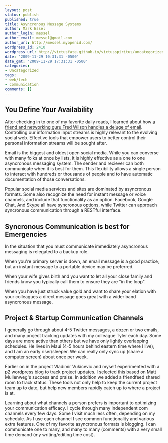 ```yaml
---
layout: post
status: publish
published: true
title: Asyncronous Message Systems
author: Mark Essel
author_login: messel
author_email: messel@gmail.com
author_url: http://messel.myopenid.com/
wordpress_id: 2410
wordpress_url: http://victusfate.github.io/victusspiritus/uncategorized/2009/11/29/asyncronous-message-systems/
date: '2009-11-29 10:31:31 -0500'
date_gmt: '2009-11-29 17:31:31 -0500'
categories:
- Uncategorized
tags:
- web/tech
- communication
comments: []
---
```

<h2>You Define Your Availability</h2>
<p>After checking in to one of my favorite daily reads, I learned about how <a href="http://www.avc.com/a_vc/2009/11/some-thoughts-on-email-after-dealing-with-500-emails.html">a friend and networking guru Fred Wilson handles a deluge of email</a>. Controlling our information input streams is highly relevant to the evolving social web. Effective tools that empower users to better control their personal information streams will be sought after.  </p>
<p>Email is the biggest and oldest open social media. While you can converse with many folks at once by lists, it is highly effective as a one to one asyncronous messaging system. The sender and reciever can both communicate when it is best for them. This flexibility allows a single person to interact with hundreds or thousands of people and to have automatic documentation of those conversations.</p>
<p>Popular social media services and sites  are dominated by asyncronous formats. Some also recognize the need for instant message or voice channels, and include that functionality as an option. Facebook, Google Chat, And Skype all have syncronous options, while Twitter can approach syncronous communication through a RESTful interface.</p>
<h2>Syncronous Communication is best for Emergencies</h2>
<p>In the situation that you must communicate immediately asyncronous messaging is relegated to a backup role. </p>
<p>When you're primary server is down, an email message is a good practice, but an instant message to a portable device may be preferred. </p>
<p>When your wife gives birth and you want to let all your close family and friends know you typically call them to ensure they are "in the loop".</p>
<p>When you have just struck value gold and want to share your elation with your colleagues a direct message goes great with a wider band asyncronous message.</p>
<h2>Project & Startup Communication Channels</h2>
<p>I generally go through about 4-5 Twitter messages, a dozen or two emails, and many project tracking updates with my colleague Tyler each day. Some days are more active than others but we have only lightly overlapping schedules. He lives in Maui (4-5 hours behind eastern time where I live), and I am an early riser/sleeper. We can really only sync up (share a computer screen) about once per week. </p>
<p>Earlier on in the project Vladimir Vukicevic and myself experimented with a p2 wordpress blog to track project updates. I selected this based on Matt Mullenweg's success and praise. In addition we added a friendfeed shared room to track status. These tools not only help to keep the current project team up to date, but help new members rapidly catch up to where a project is at.  </p>
<p>Learning about what channels a person prefers is important to optimizing your communication efficacy. I cycle through many independent com channels every few days. Some I visit much less often, depending on my schedule. As I use each channel I see common functionality and various extra features. One of my favorite asyncronous formats is blogging. I can communicate one to many, and many to many (comments) with a very small time demand (my writing/editing time cost).</p>
